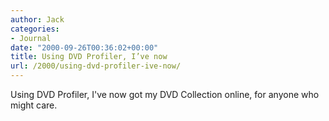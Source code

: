 ```yaml
---
author: Jack
categories:
- Journal
date: "2000-09-26T00:36:02+00:00"
title: Using DVD Profiler, I’ve now
url: /2000/using-dvd-profiler-ive-now/
---
```


Using DVD Profiler, I've now got my <a>DVD Collection</a> online, for anyone who might care.